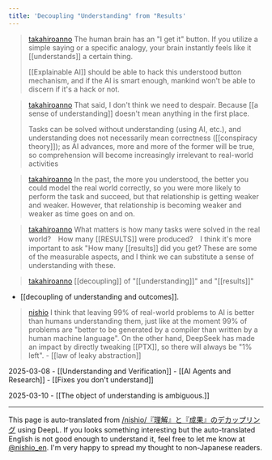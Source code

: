 ```yaml
---
title: 'Decoupling "Understanding" from "Results'
---
```


> [takahiroanno](https://x.com/takahiroanno/status/1884110171397664982) The human brain has an "I get it" button. If you utilize a simple saying or a specific analogy, your brain instantly feels like it [[understands]] a certain thing.
>
>  [[Explainable AI]] should be able to hack this understood button mechanism, and if the AI is smart enough, mankind won't be able to discern if it's a hack or not.

> [takahiroanno](https://x.com/takahiroanno/status/1884110396023529736) That said, I don't think we need to despair. Because [[a sense of understanding]] doesn't mean anything in the first place.
>
>  Tasks can be solved without understanding (using AI, etc.), and understanding does not necessarily mean correctness ([[conspiracy theory]]); as AI advances, more and more of the former will be true, so comprehension will become increasingly irrelevant to real-world activities

> [takahiroanno](https://x.com/takahiroanno/status/1884110479406313898) In the past, the more you understood, the better you could model the real world correctly, so you were more likely to perform the task and succeed, but that relationship is getting weaker and weaker. However, that relationship is becoming weaker and weaker as time goes on and on.

> [takahiroanno](https://x.com/takahiroanno/status/1884111018089210193) What matters is how many tasks were solved in the real world?　How many [[RESULTS]] were produced?　I think it's more important to ask "How many [[results]] did you get? These are some of the measurable aspects, and I think we can substitute a sense of understanding with these.

> [takahiroanno](https://x.com/takahiroanno/status/1884114821744140558) [[decoupling]] of "[[understanding]]" and "[[results]]"
- [[decoupling of understanding and outcomes]].

> [nishio](https://x.com/nishio/status/1884803716563472614) I think that leaving 99% of real-world problems to AI is better than humans understanding them, just like at the moment 99% of problems are "better to be generated by a compiler than written by a human machine language". On the other hand, DeepSeek has made an impact by directly tweaking [[PTX]], so there will always be "1% left".
    - [[law of leaky abstraction]]

2025-03-08
    - [[Understanding and Verification]]
    - [[AI Agents and Research]]
    - [[Fixes you don't understand]]

2025-03-10
    - [[The object of understanding is ambiguous.]]

---
This page is auto-translated from [/nishio/『理解』と『成果』のデカップリング](https://scrapbox.io/nishio/『理解』と『成果』のデカップリング) using DeepL. If you looks something interesting but the auto-translated English is not good enough to understand it, feel free to let me know at [@nishio_en](https://twitter.com/nishio_en). I'm very happy to spread my thought to non-Japanese readers.